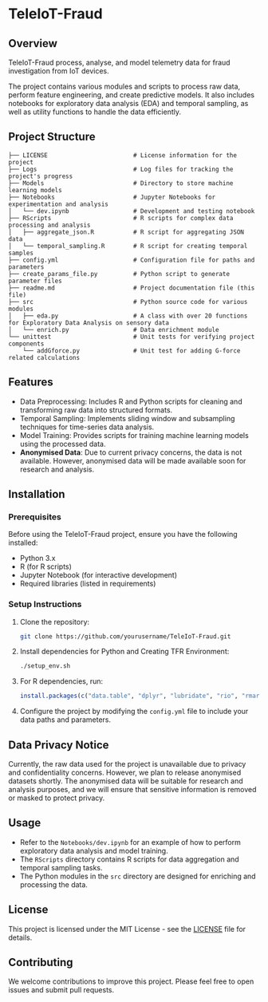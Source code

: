 
# TeleIoT-Fraud

## Overview
TeleIoT-Fraud process, analyse, and model telemetry data for fraud investigation from IoT devices.

The project contains various modules and scripts to process raw data, perform feature engineering, and create predictive models. It also includes notebooks for exploratory data analysis (EDA) and temporal sampling, as well as utility functions to handle the data efficiently.

## Project Structure

```
├── LICENSE                        # License information for the project
├── Logs                           # Log files for tracking the project's progress
├── Models                         # Directory to store machine learning models
├── Notebooks                      # Jupyter Notebooks for experimentation and analysis
│   └── dev.ipynb                  # Development and testing notebook
├── RScripts                       # R scripts for complex data processing and analysis
│   ├── aggregate_json.R           # R script for aggregating JSON data
│   └── temporal_sampling.R        # R script for creating temporal samples
├── config.yml                     # Configuration file for paths and parameters
├── create_params_file.py          # Python script to generate parameter files
├── readme.md                      # Project documentation file (this file)
├── src                            # Python source code for various modules
│   ├── eda.py                     # A class with over 20 functions for Exploratory Data Analysis on sensory data
│   └── enrich.py                  # Data enrichment module
└── unittest                       # Unit tests for verifying project components
    └── addGforce.py               # Unit test for adding G-force related calculations
```

## Features
- Data Preprocessing: Includes R and Python scripts for cleaning and transforming raw data into structured formats.
- Temporal Sampling: Implements sliding window and subsampling techniques for time-series data analysis.
- Model Training: Provides scripts for training machine learning models using the processed data.
- **Anonymised Data**: Due to current privacy concerns, the data is not available. However, anonymised data will be made available soon for research and analysis.

## Installation

### Prerequisites
Before using the TeleIoT-Fraud project, ensure you have the following installed:
- Python 3.x
- R (for R scripts)
- Jupyter Notebook (for interactive development)
- Required libraries (listed in requirements)

### Setup Instructions

1. Clone the repository:
    ```bash
    git clone https://github.com/yourusername/TeleIoT-Fraud.git
    ```

2. Install dependencies for Python and Creating TFR Environment:
    ```bash
    ./setup_env.sh
    ```

3. For R dependencies, run:
    ```R
    install.packages(c("data.table", "dplyr", "lubridate", "rio", "rmarkdown", "yaml"))
    ```

4. Configure the project by modifying the `config.yml` file to include your data paths and parameters.

## Data Privacy Notice
Currently, the raw data used for the project is unavailable due to privacy and confidentiality concerns. However, we plan to release anonymised datasets shortly. The anonymised data will be suitable for research and analysis purposes, and we will ensure that sensitive information is removed or masked to protect privacy.

## Usage
- Refer to the `Notebooks/dev.ipynb` for an example of how to perform exploratory data analysis and model training.
- The `RScripts` directory contains R scripts for data aggregation and temporal sampling tasks.
- The Python modules in the `src` directory are designed for enriching and processing the data.

## License
This project is licensed under the MIT License - see the [LICENSE](./LICENSE) file for details.

## Contributing
We welcome contributions to improve this project. Please feel free to open issues and submit pull requests.
